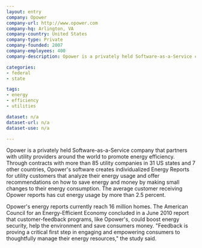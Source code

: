 ```yaml
---
layout: entry
company: Opower
company-url: http://www.opower.com
company-hq: Arlington, VA
company-country: United States
company-type: Private
company-founded: 2007
company-employees: 400
company-description: Opower is a privately held Software-as-a-Service company that partners with utility providers around the world to promote energy efficiency.

categories:
- federal 
- state

tags:
- energy
- efficiency
- utilities

dataset: n/a
dataset-url: n/a
dataset-use: n/a

---
```


Opower is a privately held Software-as-a-Service company that partners with utility providers around the world to promote energy efficiency. Through contracts with more than 85 utility companies in 31 US states and 7 other countries, Opower's software creates individualized Energy Reports for utility customers that analyze their energy usage and offer recommendations on how to save energy and money by making small changes to their energy consumption. The average customer receiving Opower reports has cut energy usage by more than 2.5 percent.

Opower's energy reports currently reach 16 million homes. The American Council for an Energy-Efficient Economy concluded in a June 2010 report that customer-feedback programs, like Opower's, could boost energy security, help the environment and save consumers money. "Feedback is proving a critical first step in engaging and empowering consumers to thoughtfully manage their energy resources," the study said.
